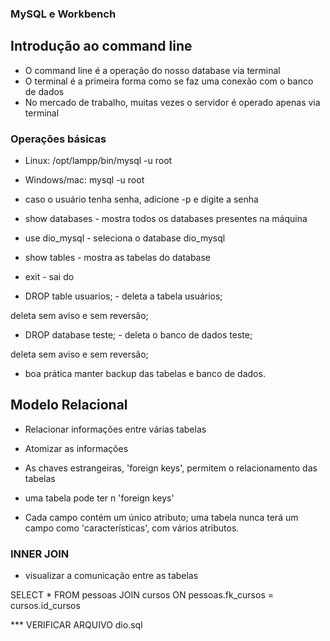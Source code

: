 ### MySQL e Workbench

## Introdução ao command line

- O command line é a operação do nosso database via terminal
- O terminal é a primeira forma como se faz uma conexão com o banco de dados
- No mercado de trabalho, muitas vezes o servidor é operado apenas via terminal

### Operações básicas 

- Linux: /opt/lampp/bin/mysql -u root
- Windows/mac: mysql -u root
- caso o usuário tenha senha, adicione -p e digite a senha



- show databases - mostra todos os databases presentes na máquina
- use dio_mysql - seleciona o database dio_mysql
- show tables - mostra as tabelas do database
- exit - sai do 



- DROP table usuarios; - deleta a tabela usuários;

deleta sem aviso e sem reversão;

- DROP database teste; - deleta o banco de dados teste;

deleta sem aviso e sem reversão;

- boa prática manter backup das tabelas e banco de dados.

## Modelo Relacional

- Relacionar informações entre várias tabelas
- Atomizar as informações
- As chaves estrangeiras, 'foreign keys', permitem o relacionamento das tabelas
- uma tabela pode ter n 'foreign keys'

- Cada campo contém um único atributo; uma tabela nunca terá um campo como 'características', com vários atributos.

### INNER JOIN

- visualizar a comunicação entre as tabelas

SELECT * FROM pessoas JOIN cursos ON pessoas.fk_cursos = cursos.id_cursos



*** VERIFICAR ARQUIVO dio.sql

